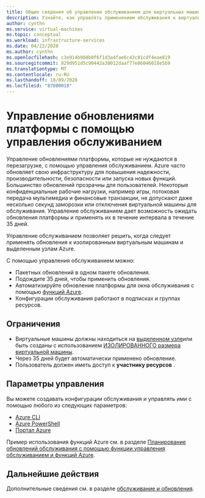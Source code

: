 ```yaml
---
title: Общие сведения об управлении обслуживанием для виртуальных машин Azure с помощью портал Azure
description: Узнайте, как управлять применением обслуживания к виртуальным машинам Azure с помощью управления обслуживанием.
author: cynthn
ms.service: virtual-machines
ms.topic: conceptual
ms.workload: infrastructure-services
ms.date: 04/22/2020
ms.author: cynthn
ms.openlocfilehash: c3e914b904b0f6f1d3a4fae6c43c81cdf4eae819
ms.sourcegitcommit: 829d951d5c90442a38012daaf77e86046018e5b9
ms.translationtype: MT
ms.contentlocale: ru-RU
ms.lasthandoff: 10/09/2020
ms.locfileid: "87080018"
---
```

# <a name="managing-platform-updates-with-maintenance-control"></a>Управление обновлениями платформы с помощью управления обслуживанием 

Управление обновлениями платформы, которые не нуждаются в перезагрузке, с помощью управления обслуживанием. Azure часто обновляет свою инфраструктуру для повышения надежности, производительности, безопасности или запуска новых функций. Большинство обновлений прозрачны для пользователей. Некоторые конфиденциальные рабочие нагрузки, например игры, потоковая передача мультимедиа и финансовые транзакции, не допускают даже несколько секунд заморозки или отключения виртуальной машины для обслуживания. Управление обслуживанием дает возможность ожидать обновления платформы и применять их в течение интервала в течение 35 дней. 

Управление обслуживанием позволяет решить, когда следует применять обновления к изолированным виртуальным машинам и выделенным узлам Azure.

С помощью управления обслуживанием можно:
- Пакетных обновлений в одном пакете обновления.
- Подождите 35 дней, чтобы применить обновления. 
- Автоматизируйте обновление платформы для окна обслуживания с помощью [функций Azure](https://github.com/Azure/azure-docs-powershell-samples/tree/master/maintenance-auto-scheduler).
- Конфигурации обслуживания работают в подписках и группах ресурсов. 

## <a name="limitations"></a>Ограничения

- Виртуальные машины должны находиться на [выделенном узле](./linux/dedicated-hosts.md)или быть созданы с использованием [ИЗОЛИРОВАННОГО размера виртуальной машины](isolation.md).
- Через 35 дней будет автоматически применено обновление.
- Пользователь должен иметь доступ к **участнику ресурсов** .

## <a name="management-options"></a>Параметры управления

Вы можете создавать конфигурации обслуживания и управлять ими с помощью любого из следующих параметров:

- [Azure CLI](maintenance-control-cli.md)
- [Azure PowerShell](maintenance-control-powershell.md)
- [Портал Azure](maintenance-control-portal.md)

Пример использования функций Azure см. в разделе [Планирование обновлений обслуживания с помощью функции управления обслуживанием и функций Azure](https://github.com/Azure/azure-docs-powershell-samples/tree/master/maintenance-auto-scheduler).

## <a name="next-steps"></a>Дальнейшие действия

Дополнительные сведения см. в разделе [обслуживание и обновления](maintenance-and-updates.md).
